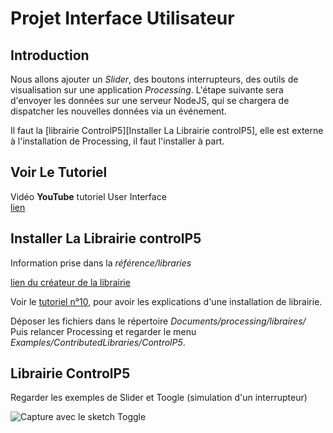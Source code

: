 # Projet Interface Utilisateur #

## Introduction ##

Nous allons ajouter un *Slider*, des boutons interrupteurs, des outils de visualisation sur une application *Processing*.
L'étape suivante sera d'envoyer les données sur une serveur NodeJS, qui se chargera de dispatcher les nouvelles données via un événement.

Il faut la [librairie ControlP5][Installer La Librairie controlP5], elle est externe à l'installation de Processing, il faut l'installer à part.

## Voir Le Tutoriel ###

Vidéo **YouTube** tutoriel User Interface  
[lien](http://www.youtube.com/watch?v=1fwWYwl8J8s)


## Installer La Librairie controlP5 ###

Information prise dans la *référence/libraries*

[lien du créateur de la librairie](http://www.sojamo.de/libraries/controlP5/)

Voir le [tutoriel n°10](http://www.youtube.com/watch?v=9LvUpuls2mQ), pour avoir les explications d'une installation de librairie.

Déposer les fichiers dans le répertoire *Documents/processing/libraires/* 
Puis relancer Processing et regarder le menu *Examples/ContributedLibraries/ControlP5*.


## Librairie ControlP5 ##
Regarder les exemples de Slider et Toogle (simulation d'un  interrupteur)


![Capture avec le sketch Toggle](https://dl.dropbox.com/u/17091715/capture20130210.png)

